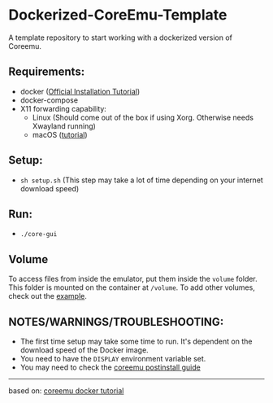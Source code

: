 # Dockerized-CoreEmu-Template
A template repository to start working with a dockerized version of Coreemu.
## Requirements:
- docker ([Official Installation Tutorial](https://docs.docker.com/engine/install/))
- docker-compose
- X11 forwarding capability:
  - Linux (Should come out of the box if using Xorg. Otherwise needs Xwayland running)
  - macOS ([tutorial](https://gist.github.com/sorny/969fe55d85c9b0035b0109a31cbcb088))
## Setup:
- `sh setup.sh` (This step may take a lot of time depending on your internet download speed)
## Run:
- `./core-gui`
## Volume
To access files from inside the emulator, put them inside the `volume` folder. This folder is mounted on the container at `/volume`.
To add other volumes, check out the [example](https://docs.docker.com/engine/storage/bind-mounts/#use-a-bind-mount-with-docker-compose).
## NOTES/WARNINGS/TROUBLESHOOTING:
- The first time setup may take some time to run. It's dependent on the download speed of the Docker image.
- You need to have the `DISPLAY` environment variable set.
- You may need to check the [coreemu postinstall guide](https://coreemu.github.io/core/install.html#resolving-docker-issues)
---
based on: [coreemu docker tutorial](https://coreemu.github.io/core/install.html#dockerfile-based-install)
